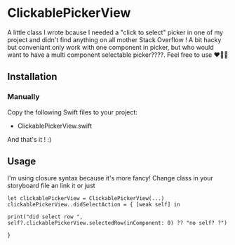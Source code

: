 # ClickablePickerView

A little class I wrote bcause I needed a "click to select" picker in one of my project and didn't find anything on all mother Stack Overflow ! A bit hacky but conveniant only work with one component in picker, but who would want to have a multi component selectable picker????. Feel free to use ❤️📲🍿

## Installation

### Manually

Copy the following Swift files to your project:

* ClickablePickerView.swift

And that's it ! :)

## Usage
I'm using closure syntax because it's more fancy! 
Change class in your storyboard file an link it or just 

```
let clickablePickerView = ClickablePickerView(...) 
clickablePickerView..didSelectAction = { [weak self] in

print("did select row ", self?.clickablePickerView.selectedRow(inComponent: 0) ?? "no self? ?")

}
```
